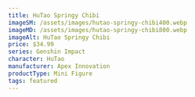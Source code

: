 ```yaml
---
title: HuTao Springy Chibi
imageSM: /assets/images/hutao-springy-chibi400.webp
imageMD: /assets/images/hutao-springy-chibi800.webp
imageAlt: HuTao Springy Chibi
price: $34.99
series: Genshin Impact
character: HuTao
manufacturer: Apex Innovation
productType: Mini Figure
tags: featured
---
```

